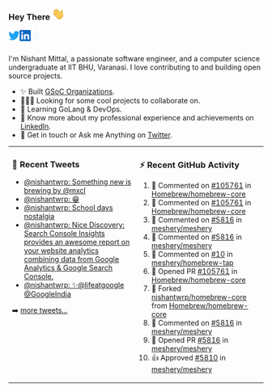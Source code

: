 ### Hey There <img src="./assets/wave.gif" width="25px">
<a href="http://urls.nishantwrp.com/github-to-twitter" target="_blank">
  <img align="left" alt="Nishant's Twitter" width="22px" src="./assets/twitter.svg" />
</a>
<a href="http://urls.nishantwrp.com/github-to-linkedin" target="_blank">
  <img align="left" alt="Nishant's LinkedIn" width="22px" src="./assets/linkedin.svg" />
</a>
<a href="http://urls.nishantwrp.com/github-to-site" target="_blank">
  <img align="left" alt="Nishant's Site" width="22px" src="./assets/globe.svg" />
</a>
<br /><br />

I'm Nishant Mittal, a passionate software engineer, and a computer science undergraduate at IIT BHU, Varanasi. I love contributing to and building open source projects.

- ✨ Built [GSoC Organizations](https://www.gsocorganizations.dev/).
- 👨🏽‍💻 Looking for some cool projects to collaborate on.
- 🌱 Learning GoLang & DevOps.
- 🚀 Know more about my professional experience and achievements on [LinkedIn](http://urls.nishantwrp.com/github-to-linkedin).
- 💬 Get in touch or Ask me Anything on [Twitter](http://urls.nishantwrp.com/github-to-twitter).

<table><tr>
<td valign="top" width="50%">

### 📱 Recent Tweets
<!-- TWITTER:START -->
- [@nishantwrp: Something new is brewing by @mxcl](https://rss.app/articles/cb4e791f6f6d729c074351566bd3a7c508111d6e1136a1e9c3ec930d979628d4f61eb1492ac7df6df7a06375d712099266d261e2c11178138d)
- [@nishantwrp: 😁](https://rss.app/articles/cb4e791f6f6d729c074351566bd3a7c508111d6e1136a1e9c3ec930d979628d4f61eb1492ac7df6df7a06274d71c0a9a69dd6ee4c7127c1c8f)
- [@nishantwrp: School days nostalgia](https://rss.app/articles/cb4e791f6f6d729c074351566bd3a7c508111d6e1136a1e9c3ec930d979628d4f61eb1492ac7df6df7a36a7cdd120d9360d26ee8c7117d1489)
- [@nishantwrp: Nice Discovery: Search Console Insights  provides an awesome report on your website analytics combining data from Google Analytics &amp; Google Search Console.](https://rss.app/articles/cb4e791f6f6d729c074351566bd3a7c508111d6e1136a1e9c3ec930d979628d4f61eb1492ac7df6df7a26d75d91d0a9a61dd6ae1ca107b1188)
- [@nishantwrp: ✨@lifeatgoogle @GoogleIndia](https://rss.app/articles/cb4e791f6f6d729c074351566bd3a7c508111d6e1136a1e9c3ec930d979628d4f61eb1492ac7df6df7a26c7fd613069060dc61e5ca177a1c8f)
<!-- TWITTER:END -->
➡️ [more tweets...](http://urls.nishantwrp.com/github-to-twitter)

</td>
<td valign="top" width="50%">

### ⚡ Recent GitHub Activity
<!--RECENT_ACTIVITY:start-->
1. 💬 Commented on [#105761](https://github.com/Homebrew/homebrew-core/pull/105761#discussion_r921552962) in [Homebrew/homebrew-core](https://github.com/Homebrew/homebrew-core)
2. 💬 Commented on [#105761](https://github.com/Homebrew/homebrew-core/pull/105761#discussion_r920828077) in [Homebrew/homebrew-core](https://github.com/Homebrew/homebrew-core)
3. 💬 Commented on [#5816](https://github.com/meshery/meshery/pull/5816#discussion_r920542988) in [meshery/meshery](https://github.com/meshery/meshery)
4. 💬 Commented on [#5816](https://github.com/meshery/meshery/pull/5816#discussion_r920541458) in [meshery/meshery](https://github.com/meshery/meshery)
5. 💬 Commented on [#10](https://github.com/meshery/homebrew-tap/issues/10#issuecomment-1183707411) in [meshery/homebrew-tap](https://github.com/meshery/homebrew-tap)
6. 💪 Opened PR [#105761](https://github.com/Homebrew/homebrew-core/pull/105761) in [Homebrew/homebrew-core](https://github.com/Homebrew/homebrew-core)
7. 🔱 Forked [nishantwrp/homebrew-core](https://github.com/nishantwrp/homebrew-core) from [Homebrew/homebrew-core](https://github.com/Homebrew/homebrew-core)
8. 💬 Commented on [#5816](https://github.com/meshery/meshery/pull/5816#issuecomment-1183690979) in [meshery/meshery](https://github.com/meshery/meshery)
9. 💪 Opened PR [#5816](https://github.com/meshery/meshery/pull/5816) in [meshery/meshery](https://github.com/meshery/meshery)
10. 👍 Approved [#5810](https://github.com/meshery/meshery/pull/5810#pullrequestreview-1037275741) in [meshery/meshery](https://github.com/meshery/meshery)
<!--RECENT_ACTIVITY:end-->

</td>
</tr></table>
